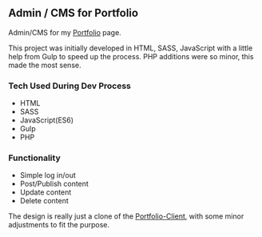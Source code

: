 ## Admin / CMS for Portfolio
Admin/CMS for my [Portfolio](https://github.com/jona-laa/Portfolio-Client) page.

This project was initially developed in HTML, SASS, JavaScript with a little help from Gulp to speed up the process. PHP additions were so minor, this made the most sense. 

### Tech Used During Dev Process
* HTML
* SASS
* JavaScript(ES6)
* Gulp
* PHP

### Functionality
* Simple log in/out
* Post/Publish content
* Update content
* Delete content  

The design is really just a clone of the [Portfolio-Client](https://github.com/jona-laa/Portfolio-Client), with some minor adjustments to fit the purpose. 